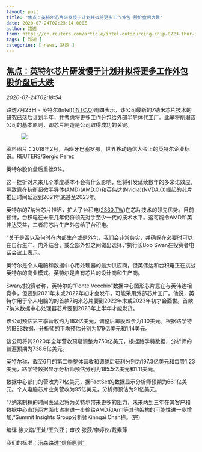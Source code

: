 ```yaml
---
layout: post
title: "焦点：英特尔芯片研发慢于计划并拟将更多工作外包 股价盘后大跌"
date: 2020-07-24T02:23:14.000Z
author: 路透
from: https://cn.reuters.com/article/intel-outsourcing-chip-0723-thur-idCNKCS24P06D
tags: [ 路透 ]
categories: [ news, 路透 ]
---
```

<!--1595557394000-->
[焦点：英特尔芯片研发慢于计划并拟将更多工作外包 股价盘后大跌](https://cn.reuters.com/article/intel-outsourcing-chip-0723-thur-idCNKCS24P06D)
------

<div>
<div><i>2020-07-24T02:18:54</i></div><div class="StandardArticleBody_body"><p>路透7月23日 - 英特尔(Intel)(<span id="symbol_INTC.O_0"><a href="//www.reuters.com/companies/INTC.O">INTC.O</a></span>)周四表示，该公司最新的7纳米芯片技术的研究已落后计划半年，并考虑将更多工作分包给外部半导体代工厂。此举将削弱该公司的基本原则，即芯片制造是公司取得成功的关键。 </p><div class="PrimaryAsset_container"><div class="Image_container" tabindex="-1"><figure class="Image_zoom" style="padding-bottom:"><div class="LazyImage_container LazyImage_dark" style="background-image:none"><img src="//s3.reutersmedia.net/resources/r/?m=02&amp;d=20200724&amp;t=2&amp;i=1526935192&amp;r=LYNXNPEG6N03O&amp;w=600" aria-label="资料图片：2018年2月，西班牙巴塞罗那，世界移动通信大会上的英特尔企业标识。REUTERS/Sergio Perez "/><div class="LazyImage_image LazyImage_fallback" style="background-image:url(//s3.reutersmedia.net/resources/r/?m=02&amp;d=20200724&amp;t=2&amp;i=1526935192&amp;r=LYNXNPEG6N03O&amp;w=600);background-position:center center;background-color:inherit"></div></div><div class="Image_expand-button" aria-label="Expand Image Slideshow" role="button" tabindex="0"></div></figure><figcaption><div class="Image_caption"><span>资料图片：2018年2月，西班牙巴塞罗那，世界移动通信大会上的英特尔企业标识。REUTERS/Sergio Perez </span></div></figcaption></div></div><p>英特尔股价盘后重挫9%。 </p><p>这一挫折对未来几个季度基本不会有什么影响，但将引发延续数年的多米诺效应，导致意在抗衡超微半导体(AMD)(<span id="symbol_AMD.O_1"><a href="//www.reuters.com/companies/AMD.O">AMD.O</a></span>)和英伟达(Nvidia)(<span id="symbol_NVDA.O_2"><a href="//www.reuters.com/companies/NVDA.O">NVDA.O</a></span>)崛起的芯片推出时间延迟到2021年底甚至2023年。 </p><p>英特尔的7纳米芯片推迟，扩大了台积电(<span id="symbol_2330.TW_3"><a href="//www.reuters.com/companies/2330.TW">2330.TW</a></span>)在芯片技术的领先优势。目前预计，台积电在未来几年仍将领先对手至少一代的技术水平。这可能令AMD和英伟达受益，二者将芯片生产外包给了台积电。 </p><p>“关于是否以及何时在内部生产或是外包，我们会非常务实，并确保在必要时可以在自行生产、内外结合、或全部外包之间做出选择，”执行长Bob Swan在投资者电话会议上表示。 </p><p>英特尔是个人电脑和数据中心用处理器的最大供应商，但英伟达和台积电正在挑战英特尔的商业模式。英特尔是自有芯片的设计商和生产商。 </p><p>Swan对投资者称，英特尔的“Ponte Vecchio”数据中心图形芯片意在与英伟达相竞争，但要到2021年末或2022年初才会发布，可能采用外部芯片工厂。他说，英特尔用于个人电脑的的首款7纳米芯片要到2022年末或2023年初才会面世。首款7纳米数据中心处理器芯片要到2023年上半年才能发货。 </p><p>该公司预估第三季营收约为182亿美元，调整后每股盈余为1.10美元。根据路孚特的IBES数据，分析师的平均预估分别为179亿美元和1.14美元。 </p><p>该公司将其2020年全年营收预期调整为750亿美元，根据路孚特数据，分析师的普遍预期为738.6亿美元。 </p><p>英特尔称，截至6月的第二季整体营收和调整后获利分别为197.3亿美元和每股1.23美元，路孚特数据显示分析师预估分别为185.5亿美元和1.11美元。 </p><p>数据中心部门的营收为71亿美元，据FactSet的数据显示分析师预期为66.1亿美元。个人电脑芯片业务营收为95亿美元，分析师预估为91亿美元。 </p><p>“7纳米制程的时间表延迟将为英特尔带来更多的阻力，未来两到三年在其客户和数据中心市场两方面市占率进一步输给AMD和Arm等其他架构的可能性进一步增加,“Summit Insights Group分析师Kinngai Chan称。(完) </p><div class="Attribution_container"><div class="Attribution_attribution"><p class="Attribution_content">编译 徐文焰/王灿/王兴亚；审校 张荻/李婷仪/戴素萍 </p></div></div><div class="StandardArticleBody_trustBadgeContainer"><span class="StandardArticleBody_trustBadgeTitle">我们的标准：</span><span class="trustBadgeUrl"><a href="https://www.thomsonreuters.cn/content/dam/openweb/documents/pdf/china/brochures/about-us-1.pdf">汤森路透“信任原则”</a></span></div></div>
</div>

